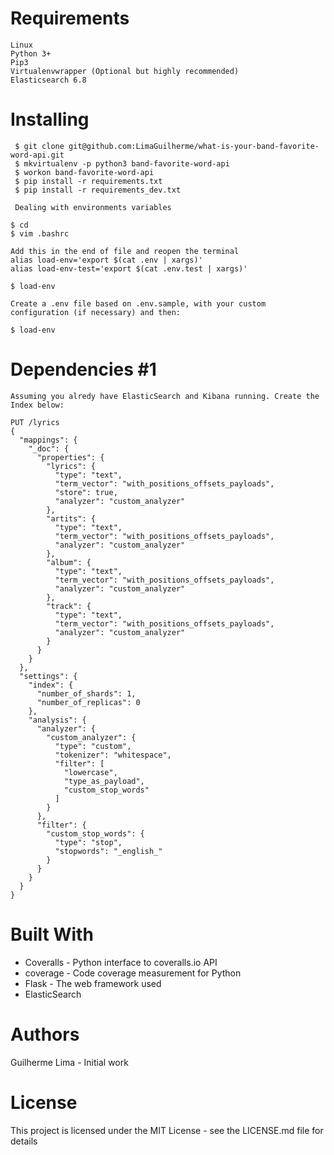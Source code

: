  # Requirements
    Linux
    Python 3+
    Pip3
    Virtualenvwrapper (Optional but highly recommended)
    Elasticsearch 6.8
    
       
 # Installing
 
     $ git clone git@github.com:LimaGuilherme/what-is-your-band-favorite-word-api.git
     $ mkvirtualenv -p python3 band-favorite-word-api
     $ workon band-favorite-word-api
     $ pip install -r requirements.txt
     $ pip install -r requirements_dev.txt
     
     Dealing with environments variables

    $ cd
    $ vim .bashrc
    
    Add this in the end of file and reopen the terminal
    alias load-env='export $(cat .env | xargs)'
    alias load-env-test='export $(cat .env.test | xargs)'
    
    $ load-env
    
    Create a .env file based on .env.sample, with your custom configuration (if necessary) and then:

    $ load-env
    

# Dependencies #1

    Assuming you alredy have ElasticSearch and Kibana running. Create the Index below:

    PUT /lyrics
    {
      "mappings": {
        "_doc": {
          "properties": {
            "lyrics": {
              "type": "text",
              "term_vector": "with_positions_offsets_payloads",
              "store": true,
              "analyzer": "custom_analyzer"
            },
            "artits": {
              "type": "text",
              "term_vector": "with_positions_offsets_payloads",
              "analyzer": "custom_analyzer"
            },
            "album": {
              "type": "text",
              "term_vector": "with_positions_offsets_payloads",
              "analyzer": "custom_analyzer"
            },
            "track": {
              "type": "text",
              "term_vector": "with_positions_offsets_payloads",
              "analyzer": "custom_analyzer"
            }
          }
        }
      },
      "settings": {
        "index": {
          "number_of_shards": 1,
          "number_of_replicas": 0
        },
        "analysis": {
          "analyzer": {
            "custom_analyzer": {
              "type": "custom",
              "tokenizer": "whitespace",
              "filter": [
                "lowercase",
                "type_as_payload",
                "custom_stop_words"
              ]
            }
          },
          "filter": {
            "custom_stop_words": {
              "type": "stop",
              "stopwords": "_english_"
            }
          }
        }
      }
    }
    
   
   # Built With
* Coveralls - Python interface to coveralls.io API
* coverage - Code coverage measurement for Python
* Flask - The web framework used
* ElasticSearch


# Authors
Guilherme Lima - Initial work

# License
This project is licensed under the MIT License - see the LICENSE.md file for details
    